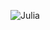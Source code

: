 ![Julia](https://scontent-otp1-1.cdninstagram.com/vp/5d111afd1dd0a7c31f010834ccf3161a/5BAB02AB/t51.2885-15/e35/30904483_359395234569349_9059316848926916608_n.jpg)
